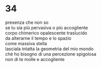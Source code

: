 # 34

presenza che non so  
se tu sia più pervasiva o più accogliente  
corpo chimerico opalescente traslucido  
da alterarne il tempo e lo spazio  
come massiva stella  
lasciala intatta la geometria del mio mondo  
ché ho bisogno di una percezione spigolosa  
non di te molle e accogliente
